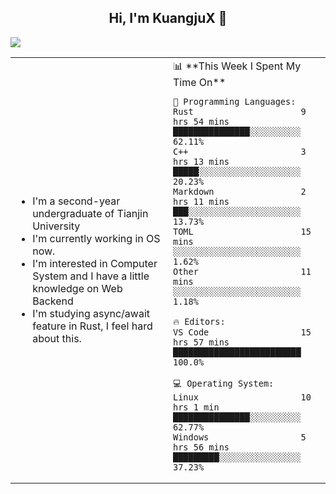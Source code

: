<h2 align="center"> Hi, I'm KuangjuX 👋 </h2>
<p><img src="https://w.wallhaven.cc/full/nz/wallhaven-nz1e8j.jpg"></p>
<table>
    <tr>
        <td valign="center" width="50%">
            <ul>
                <li>I'm a second-year undergraduate of Tianjin University</li>
                <li>I'm currently working in OS now.</li>
                <li>I'm interested in Computer System and I have a little knowledge on Web Backend</li>
                <li>I'm studying async/await feature in Rust, I feel hard about this.</li>
            </ul>
        </td>
       <td valign="top" width="50%">
<!--START_SECTION:waka-->
📊 **This Week I Spent My Time On** 

```text
💬 Programming Languages: 
Rust                     9 hrs 54 mins       ███████████████░░░░░░░░░░   62.11% 
C++                      3 hrs 13 mins       █████░░░░░░░░░░░░░░░░░░░░   20.23% 
Markdown                 2 hrs 11 mins       ███░░░░░░░░░░░░░░░░░░░░░░   13.73% 
TOML                     15 mins             ░░░░░░░░░░░░░░░░░░░░░░░░░   1.62% 
Other                    11 mins             ░░░░░░░░░░░░░░░░░░░░░░░░░   1.18%

🔥 Editors: 
VS Code                  15 hrs 57 mins      █████████████████████████   100.0%

💻 Operating System: 
Linux                    10 hrs 1 min        ███████████████░░░░░░░░░░   62.77% 
Windows                  5 hrs 56 mins       █████████░░░░░░░░░░░░░░░░   37.23%

```


<!--END_SECTION:waka-->
</td></tr>
</table>



